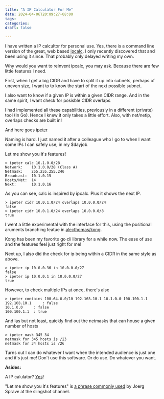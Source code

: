```yaml
---
title: "A IP Calculator For Me"
date: 2024-04-06T20:09:27+08:00
tags:
categories:
draft: false

---
```


I have written a IP calcultor for personal use. Yes, there is a command line
version of the great, web based [ipcalc](https://jodies.de/ipcalc). I only
recently discovered that and been using it since. That probably only delayed
writing my own.

Why would you want to reinvent ipcalc, you may ask. Because there are few
little features I need.

First, when I get a big CIDR and have to split it up into subnets, perhaps of
uneven size, I want to to know the start of the next possible subnet.

I also want to know if a given IP is within a given CIDR range. And in the same
spirit, I want check for posisble CIDR overlaps.

I had implemented all these capabilities, previously in a different (private)
tool (In Go). Hence I knew it only takes a little effort. Also, with net/netip,
overlaps checks are built in!

And here goes [ipeter](https://codeberg.org/chanux/ipeter)

Naming is hard. I just named it after a colleague who I go to when I want some
IPs I can safely use, in my $dayjob.

Let me show you it's features!

```
> ipeter calc 10.1.0.0/28
Network:	10.1.0.0/28 (Class A)
Netmask:	255.255.255.240
Broadcast:	10.1.0.15
Hosts/Net:	14
Next:		10.1.0.16
```

As you can see, calc is inspired by ipcalc. Plus it shows the next IP.

```
> ipeter cidr 10.0.1.0/24 overlaps 10.0.0.0/24
false
> ipeter cidr 10.0.1.0/24 overlaps 10.0.0.0/8
true
```

I went a little experimental with the interface for this, using the positional aruments
branching featue in [alecthomas/kong](https://github.com/alecthomas/kong?tab=readme-ov-file#branching-positional-arguments).

Kong has been my favorite go cli library for a while now. The ease of use and
the features feel just right for me!

Next up, I also did the check for ip being within a CIDR in the same style as
above.

```
> ipeter ip 10.0.0.36 in 10.0.0.0/27
false
> ipeter ip 10.0.0.1 in 10.0.0.0/27
true
```

However, to check multiple IPs at once, there's also

```
> ipeter contains 100.64.0.0/10 192.168.10.1 10.1.0.0 100.100.1.1
192.168.10.1     : false
10.1.0.0	 : false
100.100.1.1	 : true
```

And las but not least, quickly find out the netmasks that can house a given
number of hosts

```
> ipeter mask 345 34
netmask for 345 hosts is /23
netmask for 34 hosts is /26
```

Turns out I can do whatever I want when the intended audience is just one and
it's just me! Don't use this software. Or do use. Do whatever you want.


**Asides:**

A IP calulator? [Yes](https://www.youtube.com/watch?v=mJUtMEJdvqM)!

"Let me show you it's features" is [a phrase commonly
used](https://www.youtube.com/watch?v=qTYY2m3rtYU) by Joerg Sprave at the
slingshot channel.
